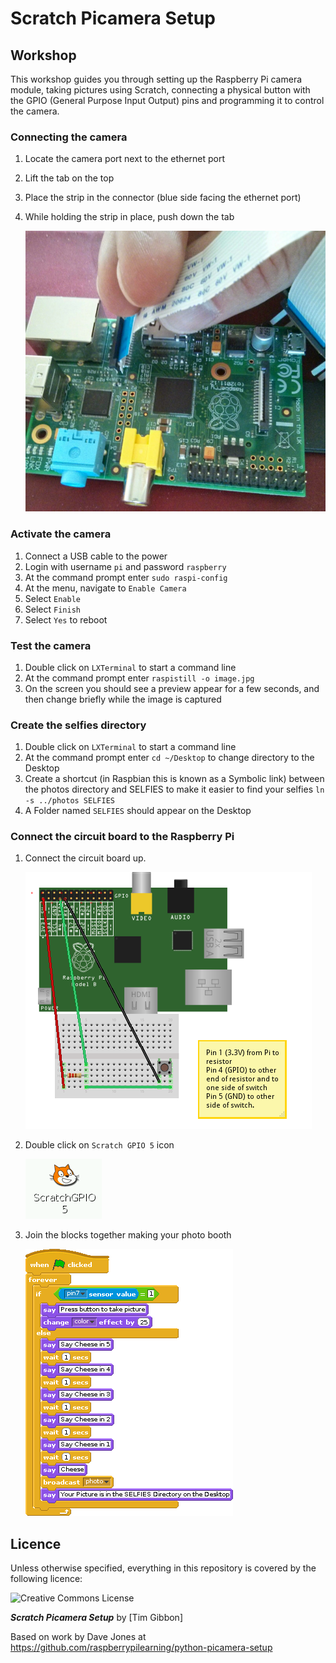 # Scratch Picamera Setup

## Workshop

This workshop guides you through setting up the Raspberry Pi camera module, taking pictures using Scratch, connecting a physical button with the GPIO (General Purpose Input Output) pins and programming it to control the camera.

### Connecting the camera

1. Locate the camera port next to the ethernet port
2. Lift the tab on the top
3. Place the strip in the connector (blue side facing the ethernet port)
4. While holding the strip in place, push down the tab
    
    ![](../attach_cameraboard.jpg)

### Activate the camera

1. Connect a USB cable to the power
2. Login with username `pi` and password `raspberry`
3. At the command prompt enter `sudo raspi-config`
4. At the menu, navigate to `Enable Camera`
5. Select `Enable`
6. Select `Finish`
7. Select `Yes` to reboot

### Test the camera

1. Double click on `LXTerminal` to start a command line
2. At the command prompt enter `raspistill -o image.jpg`
3. On the screen you should see a preview appear for a few seconds, and then change briefly while the image is captured

### Create the selfies directory

1. Double click on `LXTerminal` to start a command line
2. At the command prompt enter `cd ~/Desktop` to change directory to the Desktop 
3. Create a shortcut (in Raspbian this is known as a Symbolic link) between the photos directory and SELFIES to make it easier to find your selfies `ln -s ../photos SELFIES`
4. A Folder named `SELFIES` should appear on the Desktop


### Connect the circuit board to the Raspberry Pi

1. Connect the circuit board up.

    ![](../cobbler_switch_photobooth_bb.png)

2. Double click on `Scratch GPIO 5` icon
    
    ![](../scratch_gpio5_icon.png)

3. Join the blocks together making your photo booth

    ![](../scratch_camera.gif)


## Licence

Unless otherwise specified, everything in this repository is covered by the following licence:

![Creative Commons License](http://i.creativecommons.org/l/by-sa/4.0/88x31.png)

***Scratch Picamera Setup*** by [Tim Gibbon]

Based on work by Dave Jones at https://github.com/raspberrypilearning/python-picamera-setup
